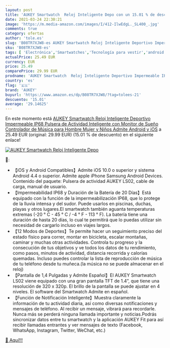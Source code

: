 ```yaml
---
layout: post
title: 'AUKEY Smartwatch  Reloj Inteligente Depo con un 15.01 % de descuento'
date: 2021-03-24 22:30:21
image: 'https://m.media-amazon.com/images/I/412-IlwEdgL._SL400_.jpg'
comments: true
category: ofertas
author: 'tole.es'
slug: 'B08TR7XJW8-es AUKEY Smartwatch Reloj Inteligente Deportivo Impermeable...'
sku: 'B08TR7XJW8-es'
tags: [ 'Electrónica','Smartwatches','Tecnología para vestir','android','aukey', ]
actualPrice: 25.49 EUR
currency: EUR
price: 25.49
comparePrice: 29.99 EUR
prodname: 'AUKEY Smartwatch  Reloj Inteligente Deportivo Impermeable IP68 Pulsera de Actividad Inteligente con Monitor de Sueño Controlador de Música para Hombre Mujer y Niños  Admite Android y iOS'
country: 'es'
flag: '🇪🇸'
brand: 'AUKEY'
buyurl: 'https://www.amazon.es/dp/B08TR7XJW8/?tag=tolees-21'
descuento: '15.01'
average: '29.14625'
---
```


En este momento está [AUKEY Smartwatch  Reloj Inteligente Deportivo Impermeable IP68 Pulsera de Actividad Inteligente con Monitor de Sueño Controlador de Música para Hombre Mujer y Niños  Admite Android y iOS](https://www.amazon.es/dp/B08TR7XJW8/?tag=tolees-21) a 25.49 EUR (original: 29.99 EUR) (15.01 %  de descuento) en el siguiente enlace!

[![AUKEY Smartwatch  Reloj Inteligente Depo](https://m.media-amazon.com/images/I/412-IlwEdgL._SL400_.jpg)](https://www.amazon.es/dp/B08TR7XJW8/?tag=tolees-21)

🔎:

- 【iOS y Android Compatibles】Admite iOS 10.0 o superior y sistema Android 4.4 o superior. Admite apple iPhone Samsung Android Devices. Contenido del paquete: Pulsera de actividad AUKEY LS02, cable de carga, manual de usuario.
- 【Impermeabilidad IP68 y Duración de la Batería de 20 Días】Está equipado con la función de la impermeabilización IP68, que lo protege de la lluvia intensa y del sudor. Puede usarlos en piscinas, duchas, playas y otros lugares.El smartwatch también aguanta temperaturas extremas (-20 ° C - 45 ° C / -4 ° F - 113 ° F). La batería tiene una duración de hasta 20 días, lo cual te permitirá que lo puedas utilizar sin necesidad de cargarlo incluso en viajes largos.
- 【12 Modos de Deportes】Te permite hacer un seguimiento preciso del estado físico para correr, montar en bicicleta, escalar montañas, caminar y muchas otras actividades. Controla tu progreso y la consecución de tus objetivos y ve todos los datos de tu rendimiento, como pasos, minutos de actividad, distancia recorrida y calorías quemadas. Incluso puedes controlar la lista de reproducción de música de tu teléfono desde tu muñeca.(la música no se puede almacenar en el reloj)
- 【Pantalla de 1,4 Pulgadas y Admite Español】El AUKEY Smartwatch LS02 viene equipado con una gran pantalla TFT de 1.4”, que tiene una resolución de 320 x 320p. El brillo de la pantalla se puede ajustar en 4 niveles. El software del Smartwatch Admite en español.
- 【Función de Notificación Inteligente】Muestra claramente la información de tu actividad diaria, así como diversas notificaciones y mensajes de teléfono. Al recibir un mensaje, vibrará para recordarle. Nunca más se perderá ninguna llamada importante y noticias.Podrás sincronizar datos entre tu smartwatch y la aplicación AUKEY Fit para así recibir llamadas entrantes y ver mensajes de texto (Facebook, WhatsApp, Instagram, Twitter, WeChat, etc.)

[🛒 Aquí!!!](https://www.amazon.es/dp/B08TR7XJW8/?tag=tolees-21)
